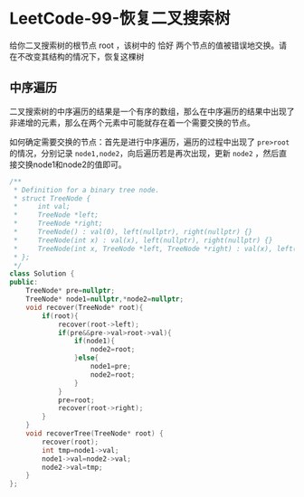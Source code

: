# LeetCode-99-恢复二叉搜索树

给你二叉搜索树的根节点 root ，该树中的 恰好 两个节点的值被错误地交换。请在不改变其结构的情况下，恢复这棵树 

## 中序遍历

二叉搜索树的中序遍历的结果是一个有序的数组，那么在中序遍历的结果中出现了非递增的元素，那么在两个元素中可能就存在着一个需要交换的节点。

如何确定需要交换的节点：首先是进行中序遍历，遍历的过程中出现了 `pre>root` 的情况，分别记录 `node1,node2`，向后遍历若是再次出现，更新 `node2` ，然后直接交换node1和node2的值即可。

```C++
/**
 * Definition for a binary tree node.
 * struct TreeNode {
 *     int val;
 *     TreeNode *left;
 *     TreeNode *right;
 *     TreeNode() : val(0), left(nullptr), right(nullptr) {}
 *     TreeNode(int x) : val(x), left(nullptr), right(nullptr) {}
 *     TreeNode(int x, TreeNode *left, TreeNode *right) : val(x), left(left), right(right) {}
 * };
 */
class Solution {
public:
    TreeNode* pre=nullptr;
    TreeNode* node1=nullptr,*node2=nullptr;
    void recover(TreeNode* root){
        if(root){
            recover(root->left);
            if(pre&&pre->val>root->val){
                if(node1){
                    node2=root;
                }else{
                    node1=pre;
                    node2=root;
                }
            }
            pre=root;
            recover(root->right);
        }
    }
    void recoverTree(TreeNode* root) {
        recover(root);
        int tmp=node1->val;
        node1->val=node2->val;
        node2->val=tmp;
    }
};
```

